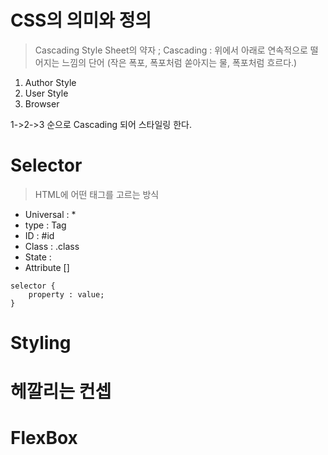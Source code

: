 # CSS의 의미와 정의
> Cascading Style Sheet의 약자 ; Cascading : 위에서 아래로 연속적으로 떨어지는 느낌의 단어 (작은 폭포, 폭포처럼 쏟아지는 물, 폭포처럼 흐르다.)

1. Author Style
2. User Style
3. Browser

1->2->3 순으로 Cascading 되어 스타일링 한다.

# Selector

> HTML에 어떤 태그를 고르는 방식

+ Universal : *
+ type : Tag
+ ID : #id
+ Class : .class
+ State :
+ Attribute []

```
selector {
    property : value;
}
```

# Styling

# 헤깔리는 컨셉

# FlexBox